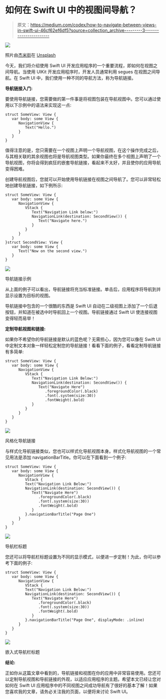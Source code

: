 # 如何在 Swift UI 中的视图间导航？

> 原文：<https://medium.com/codex/how-to-navigate-between-views-in-swift-ui-46cf62ef6df5?source=collection_archive---------3----------------------->

![](img/295817f8bac063238ab184abc8a88ed7.png)

照片由[杰米街](https://unsplash.com/@jamie452?utm_source=medium&utm_medium=referral)在 [Unsplash](https://unsplash.com?utm_source=medium&utm_medium=referral)

今天，我们将介绍使用 Swift UI 开发应用程序的一个重要流程，即如何在视图之间导航。当使用 UIKit 开发应用程序时，开发人员通常利用 segues 在视图之间导航。在 Swift UI 中，我们使用一种不同的导航方法，称为导航链接。

**导航链接入门:**

要使用导航链接，您需要做的第一件事是将视图包装在导航视图中。您可以通过使用以下示例中的语法来实现这一点:

```
struct SomeView: View {
   var body: some View {
      NavigationView {
         Text("Hello.")
      }
   }
}
```

值得注意的是，您只需要在一个视图上声明一个导航视图，在这个操作完成之后，与其相关联的其余视图也将是导航视图类型。如果你最终在多个视图上声明了一个导航视图，你将会得到疯狂的嵌套导航链接，看起来不太好，并且使你的应用导航变得困难。

创建导航视图后，您就可以开始使用导航链接在视图之间导航了。您可以非常轻松地创建导航链接，如下例所示:

```
struct SomeView: View {
   var body: some View {
      NavigationView {
         VStack {
            Text("Navigation Link below:")
            NavigationLink(destination: SecondView()) {
               Text("Navigate here.")
            }
         }
      }
   }
}struct SecondView: View {
   var body: some View {
      Text("Now on the second view.")
   }
}
```

![](img/ca7bc9d1ac70506ebced922afb3f865f.png)

导航链接示例

从上面的例子可以看出，导航链接将充当标准链接。单击后，应用程序将导航到并显示设置为目标的视图。

导航链接中包含的一个很酷的东西是 Swift UI 自动在二级视图上添加了一个后退按钮，并知道在被选中时导航回上一个视图。导航链接通过 Swift UI 使连接视图变得轻而易举！

**定制导航视图和链接:**

如果你不希望你的导航链接是默认的蓝色呢？无需担心，因为您可以像在 Swift UI 中定制文本对象一样轻松定制您的导航链接！看看下面的例子，看看定制导航链接有多简单:

```
struct SomeView: View {
   var body: some View {
      NavigationView {
         VStack {
            Text("Navigation Link Below:")
            NavigationLink(destination: SecondView()) {
               Text("Navigate Here")
                  .foregroundColor(.black)
                  .font(.system(size:30))
                  .fontWeight(.bold)
            }
         }
      }
   }
}
```

![](img/5a083a2618c9f16c9b5c251246c3a0fb.png)

风格化导航链接

与样式化导航链接类似，您也可以样式化导航视图本身。样式化导航视图的一个常见用法是添加 navigationBarTitle。你可以在下面看到一个例子:

```
struct SomeView: View {
   var body: some View {
      NavigationView {
         VStack {
         Text("Navigation Link Below:")
         NavigationLink(destination: SecondView()) {
            Text("Navigate Here")
               .foregroundColor(.black)
               .font(.system(size:30))
               .fontWeight(.bold)
            }
         }.navigationBarTitle("Page One")
      }
   }
}
```

![](img/5574f754deb4184afc1a44cee78881fb.png)

导航栏标题

您还可以将导航栏标题设置为不同的显示模式，以便进一步定制！为此，你可以参考下面的例子:

```
struct SomeView: View {
   var body: some View {
      NavigationView {
         VStack {
         Text("Navigation Link Below:")
         NavigationLink(destination: SecondView()) {
            Text("Navigate Here")
               .foregroundColor(.black)
               .font(.system(size:30))
               .fontWeight(.bold)
            }
         }.navigationBarTitle("Page One", displayMode: .inline)
      }
   }
}
```

![](img/85f8391bebce04ba359e8f9139893659.png)

嵌入式导航栏标题

**结论:**

正如你从这篇文章中看到的，导航链接和视图在你的应用中非常容易使用。您还可以定制导航视图和导航链接的外观，以适应应用程序的主题。希望本文已经让您对如何在 Swift UI 应用程序中的不同视图之间成功导航有了很好的基本了解！如果您喜欢我的文章，请务必关注我的页面，以便将来讨论 Swift UI。